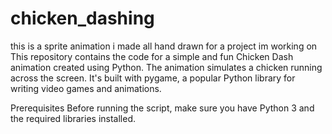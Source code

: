 # chicken_dashing
this is a sprite animation i made all hand drawn for a project im working on 
This repository contains the code for a simple and fun Chicken Dash animation created using Python. The animation simulates a chicken running across the screen. It's built with pygame, a popular Python library for writing video games and animations.

Prerequisites
Before running the script, make sure you have Python 3 and the required libraries installed.
